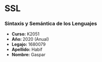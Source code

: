 # SSL
<h3>Sintaxis y Semántica de los Lenguajes</h3>
<ul>
  <li><strong>Curso:</strong> K2051</li>
  <li><strong>Año: </strong>2020 (Anual)</li>
  <li><strong>Legajo:</strong> 1680079</li>
  <li><strong>Apellido:</strong> Habif</li>
  <li><strong>Nombre:</strong> Gaspar</li>
</ul>
